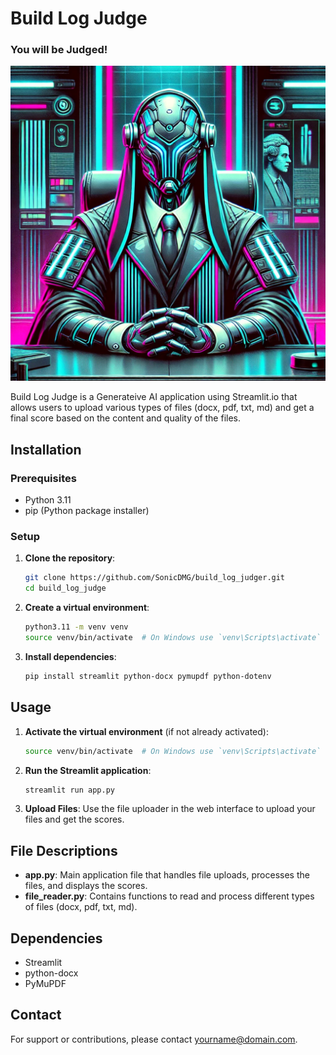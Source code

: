 # Build Log Judge

### You will be Judged!
![judge image](static/cyberpunk_judge.png)

Build Log Judge is a Generateive AI application using Streamlit.io that allows users to upload various types of files (docx, pdf, txt, md) and get a final score based on the content and quality of the files.


## Installation

### Prerequisites

- Python 3.11
- pip (Python package installer)

### Setup

1. **Clone the repository**:
    ```sh
    git clone https://github.com/SonicDMG/build_log_judger.git
    cd build_log_judge
    ```

2. **Create a virtual environment**:
    ```sh
    python3.11 -m venv venv
    source venv/bin/activate  # On Windows use `venv\Scripts\activate`
    ```

3. **Install dependencies**:
    ```sh
    pip install streamlit python-docx pymupdf python-dotenv
    ```

## Usage

1. **Activate the virtual environment** (if not already activated):
    ```sh
    source venv/bin/activate  # On Windows use `venv\Scripts\activate`
    ```

2. **Run the Streamlit application**:
    ```sh
    streamlit run app.py
    ```

3. **Upload Files**: Use the file uploader in the web interface to upload your files and get the scores.

## File Descriptions

- **app.py**: Main application file that handles file uploads, processes the files, and displays the scores.
- **file_reader.py**: Contains functions to read and process different types of files (docx, pdf, txt, md).

## Dependencies

- Streamlit
- python-docx
- PyMuPDF

## Contact

For support or contributions, please contact [yourname@domain.com](mailto:yourname@domain.com).